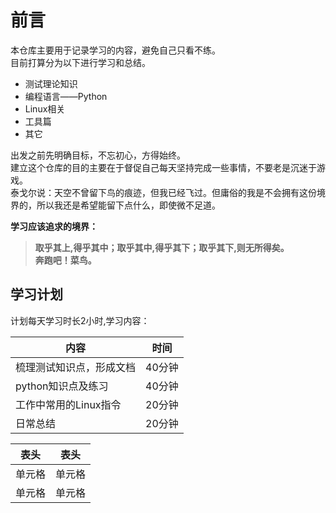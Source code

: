 # 前言  

本仓库主要用于记录学习的内容，避免自己只看不练。  
目前打算分为以下进行学习和总结。

- 测试理论知识
- 编程语言——Python
- Linux相关
- 工具篇
- 其它

出发之前先明确目标，不忘初心，方得始终。  
建立这个仓库的目的主要在于督促自己每天坚持完成一些事情，不要老是沉迷于游戏。  
泰戈尔说：天空不曾留下鸟的痕迹，但我已经飞过。但庸俗的我是不会拥有这份境界的，所以我还是希望能留下点什么，即使微不足道。  
  
**学习应该追求的境界：**
>**取乎其上,得乎其中；取乎其中,得乎其下；取乎其下,则无所得矣。**  
**奔跑吧！菜鸟。**

## 学习计划  

计划每天学习时长2小时,学习内容：  

| 内容 | 时间 |  
| ----| -----|  
| 梳理测试知识点，形成文档 | 40分钟 |  
| python知识点及练习      | 40分钟 |  
| 工作中常用的Linux指令   | 20分钟 |  
| 日常总结               | 20分钟 |

|  表头   | 表头  |
|  ----  | ----  |
| 单元格  | 单元格 |
| 单元格  | 单元格 |
